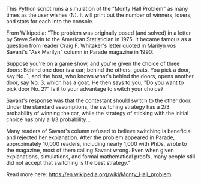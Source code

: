 This Python script runs a simulation of the "Monty Hall Problem" as many times as the user wishes (N). It will print out the number of winners, losers, and stats for each into the console.

From Wikipedia: 
"The problem was originally posed (and solved) in a letter by Steve Selvin to the American Statistician in 1975. It became famous as a question from reader Craig F. Whitaker's letter quoted in Marilyn vos Savant's "Ask Marilyn" column in Parade magazine in 1990:

Suppose you're on a game show, and you're given the choice of three doors: Behind one door is a car; behind the others, goats. You pick a door, say No. 1, and the host, who knows what's behind the doors, opens another door, say No. 3, which has a goat. He then says to you, "Do you want to pick door No. 2?" Is it to your advantage to switch your choice?

Savant's response was that the contestant should switch to the other door. Under the standard assumptions, the switching strategy has a 2/3 probability of winning the car, while the strategy of sticking with the initial choice has only a 1/3 probability... 

Many readers of Savant's column refused to believe switching is beneficial and rejected her explanation. After the problem appeared in Parade, approximately 10,000 readers, including nearly 1,000 with PhDs, wrote to the magazine, most of them calling Savant wrong. Even when given explanations, simulations, and formal mathematical proofs, many people still did not accept that switching is the best strategy."

Read more here: https://en.wikipedia.org/wiki/Monty_Hall_problem

